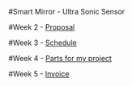 #Smart Mirror - Ultra Sonic Sensor

#Week 2 - [Proposal](https://github.com/minhnguyen999/Smart-Mirror/blob/master/documentation/CENG-317-Proposal-Official.xlsx)

#Week 3 - [Schedule](https://github.com/minhnguyen999/Smart-Mirror/blob/master/documentation/CENG317-schedule.mpp)

#Week 4 - [Parts for my project](https://github.com/minhnguyen999/Smart-Mirror/blob/master/documentation/CENG317-PartsForSmartMirror.xlsx)

#Week 5 - [Invoice](https://github.com/minhnguyen999/Smart-Mirror/blob/master/documentation/CENG317%20-%20PartsforProjectInvoice.docx)
